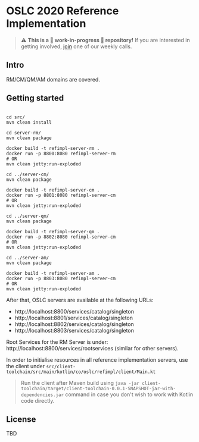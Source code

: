 # OSLC 2020 Reference Implementation

> ⚠️ **This is a 🚧 work-in-progress 🚧 repository!** If you are interested in getting involved,
[join](https://github.com/oslc-op/oslc-admin/blob/master/CONTRIBUTING.md#online-meetings) one of our weekly calls.

## Intro

RM/CM/QM/AM domains are covered.

## Getting started

```

cd src/
mvn clean install

cd server-rm/
mvn clean package

docker build -t refimpl-server-rm .
docker run -p 8800:8080 refimpl-server-rm
# OR
mvn clean jetty:run-exploded

cd ../server-cm/
mvn clean package

docker build -t refimpl-server-cm .
docker run -p 8801:8080 refimpl-server-cm
# OR
mvn clean jetty:run-exploded

cd ../server-qm/
mvn clean package

docker build -t refimpl-server-qm .
docker run -p 8802:8080 refimpl-server-cm
# OR
mvn clean jetty:run-exploded

cd ../server-am/
mvn clean package

docker build -t refimpl-server-am .
docker run -p 8803:8080 refimpl-server-cm
# OR
mvn clean jetty:run-exploded
```

After that, OSLC servers are available at the following URLs:

- http://localhost:8800/services/catalog/singleton
- http://localhost:8801/services/catalog/singleton
- http://localhost:8802/services/catalog/singleton
- http://localhost:8803/services/catalog/singleton

Root Services for the RM Server is under: http://localhost:8800/services/rootservices (similar for other servers).

In order to initialise resources in all reference implementation servers, use the client under `src/client-toolchain/src/main/kotlin/co/oslc/refimpl/client/Main.kt`

> Run the client after Maven build using `java -jar client-toolchain/target/client-toolchain-0.0.1-SNAPSHOT-jar-with-dependencies.jar` command in case you don't wish to work with Kotlin code directly.

## License

TBD
